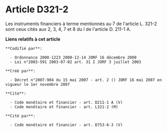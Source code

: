 # Article D321-2

Les instruments financiers à terme mentionnés au 7 de l'article L. 321-2 sont ceux cités aux 2, 3, 4, 7 et 8 du I de
l'article D. 211-1 A.

**Liens relatifs à cet article**

	**Codifié par**:

	  - Ordonnance 2000-1223 2000-12-14 JORF 16 décembre 2000
	  - Loi n°2003-591 2003-07-02 art. 31 I JORF 3 juillet 2003

	**Créé par**:

	  - Décret n°2007-904 du 15 mai 2007 - art. 2 () JORF 16 mai 2007 en vigueur le 1er novembre 2007

	**Cite**:

	  - Code monétaire et financier - art. D211-1 A (V)
	  - Code monétaire et financier - art. L321-2 (M)

	**Cité par**:

	  - Code monétaire et financier - art. D753-6-3 (V)
